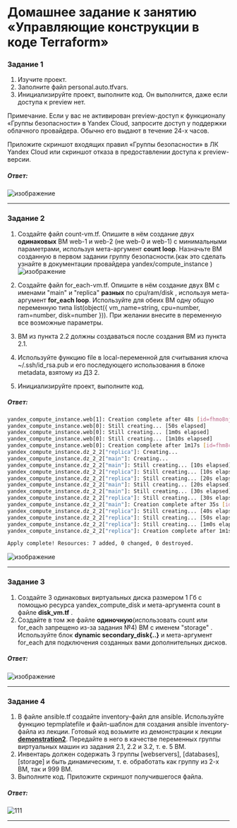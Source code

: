 # Домашнее задание к занятию «Управляющие конструкции в коде Terraform»

### Задание 1

1. Изучите проект.
2. Заполните файл personal.auto.tfvars.
3. Инициализируйте проект, выполните код. Он выполнится, даже если доступа к preview нет.

Примечание. Если у вас не активирован preview-доступ к функционалу «Группы безопасности» в Yandex Cloud, запросите доступ у поддержки облачного провайдера. Обычно его выдают в течение 24-х часов.

Приложите скриншот входящих правил «Группы безопасности» в ЛК Yandex Cloud или скриншот отказа в предоставлении доступа к preview-версии.

##### Ответ:
![изображение](https://github.com/PetrMezentsev/homeworks/assets/124135353/71aa0a77-a0ea-4230-ae5b-182f93d318a8)

------

### Задание 2

1. Создайте файл count-vm.tf. Опишите в нём создание двух **одинаковых** ВМ  web-1 и web-2 (не web-0 и web-1) с минимальными параметрами, используя мета-аргумент **count loop**. Назначьте ВМ созданную в первом задании группу безопасности.(как это сделать узнайте в документации провайдера yandex/compute_instance )  
![изображение](https://github.com/PetrMezentsev/homeworks/assets/124135353/5ee22e11-fbb6-4bd5-989f-a23367129732)

2. Создайте файл for_each-vm.tf. Опишите в нём создание двух ВМ с именами "main" и "replica" **разных** по cpu/ram/disk , используя мета-аргумент **for_each loop**. Используйте для обеих ВМ одну общую переменную типа list(object({ vm_name=string, cpu=number, ram=number, disk=number  })). При желании внесите в переменную все возможные параметры.
3. ВМ из пункта 2.2 должны создаваться после создания ВМ из пункта 2.1.
4. Используйте функцию file в local-переменной для считывания ключа ~/.ssh/id_rsa.pub и его последующего использования в блоке metadata, взятому из ДЗ 2.
5. Инициализируйте проект, выполните код.  

##### Ответ:  
```bash
yandex_compute_instance.web[1]: Creation complete after 48s [id=fhmo8njso68mqs8eiq59]
yandex_compute_instance.web[0]: Still creating... [50s elapsed]
yandex_compute_instance.web[0]: Still creating... [1m0s elapsed]
yandex_compute_instance.web[0]: Still creating... [1m10s elapsed]
yandex_compute_instance.web[0]: Creation complete after 1m17s [id=fhm8cs6h7v0v4oa4qbeb]
yandex_compute_instance.dz_2_2["replica"]: Creating...
yandex_compute_instance.dz_2_2["main"]: Creating...
yandex_compute_instance.dz_2_2["main"]: Still creating... [10s elapsed]
yandex_compute_instance.dz_2_2["replica"]: Still creating... [10s elapsed]
yandex_compute_instance.dz_2_2["replica"]: Still creating... [20s elapsed]
yandex_compute_instance.dz_2_2["main"]: Still creating... [20s elapsed]
yandex_compute_instance.dz_2_2["main"]: Still creating... [30s elapsed]
yandex_compute_instance.dz_2_2["replica"]: Still creating... [30s elapsed]
yandex_compute_instance.dz_2_2["main"]: Creation complete after 35s [id=fhmpr9elhn05vncv0qfh]
yandex_compute_instance.dz_2_2["replica"]: Still creating... [40s elapsed]
yandex_compute_instance.dz_2_2["replica"]: Still creating... [50s elapsed]
yandex_compute_instance.dz_2_2["replica"]: Still creating... [1m0s elapsed]
yandex_compute_instance.dz_2_2["replica"]: Creation complete after 1m1s [id=fhmut0dvr5eruqtj589g]

Apply complete! Resources: 7 added, 0 changed, 0 destroyed.
```
![изображение](https://github.com/PetrMezentsev/homeworks/assets/124135353/83e50a65-5025-4f93-a087-d49b438ac1ba)


------

### Задание 3

1. Создайте 3 одинаковых виртуальных диска размером 1 Гб с помощью ресурса yandex_compute_disk и мета-аргумента count в файле **disk_vm.tf** .
2. Создайте в том же файле **одиночную**(использовать count или for_each запрещено из-за задания №4) ВМ c именем "storage"  . Используйте блок **dynamic secondary_disk{..}** и мета-аргумент for_each для подключения созданных вами дополнительных дисков.

##### Ответ:
![изображение](https://github.com/PetrMezentsev/homeworks/assets/124135353/dd3b1b63-2e84-4363-8f2e-dbf464338e05)


------

### Задание 4

1. В файле ansible.tf создайте inventory-файл для ansible.
Используйте функцию tepmplatefile и файл-шаблон для создания ansible inventory-файла из лекции.
Готовый код возьмите из демонстрации к лекции [**demonstration2**](https://github.com/netology-code/ter-homeworks/tree/main/03/demonstration2).
Передайте в него в качестве переменных группы виртуальных машин из задания 2.1, 2.2 и 3.2, т. е. 5 ВМ.
2. Инвентарь должен содержать 3 группы [webservers], [databases], [storage] и быть динамическим, т. е. обработать как группу из 2-х ВМ, так и 999 ВМ.
4. Выполните код. Приложите скриншот получившегося файла. 

##### Ответ:
![111](https://github.com/PetrMezentsev/homeworks/assets/124135353/e6f3bfff-b85b-44fe-b9d9-ae2ec6af25a4)

------




